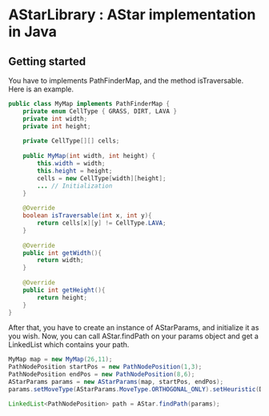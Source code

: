 AStarLibrary : AStar implementation in Java
===========================================

Getting started
---------------

You have to implements PathFinderMap, and the method isTraversable. Here is an example.
```java
public class MyMap implements PathFinderMap {
	private enum CellType { GRASS, DIRT, LAVA }
	private int width;
	private int height;
    
	private CellType[][] cells;
    
	public MyMap(int width, int height) {
		this.width = width;
		this.height = height;
		cells = new CellType[width][height];
		... // Initialization
	}
    
	@Override
	boolean isTraversable(int x, int y){
		return cells[x][y] != CellType.LAVA;
	}
    
	@Override
	public int getWidth(){
		return width;
	}
    
	@Override
	public int getHeight(){
		return height;
	}
}
```

After that, you have to create an instance of AStarParams, and initialize it as you wish.
Now, you can call AStar.findPath on your params object and get a LinkedList which contains your path.
```java
MyMap map = new MyMap(26,11);
PathNodePosition startPos = new PathNodePosition(1,3);
PathNodePosition endPos = new PathNodePosition(8,6);
AStarParams params = new AStarParams(map, startPos, endPos);
params.setMoveType(AStarParams.MoveType.ORTHOGONAL_ONLY).setHeuristic(DistanceCalculator.MANHATTAN_DISTANCE);

LinkedList<PathNodePosition> path = AStar.findPath(params);
```
